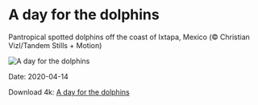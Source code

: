 # A day for the dolphins

Pantropical spotted dolphins off the coast of Ixtapa, Mexico (© Christian Vizl/Tandem Stills + Motion)

![A day for the dolphins](https://bing.com/th?id=OHR.BWFlipper_EN-US6781394552_UHD.jpg&rf=LaDigue_UHD.jpg&pid=hp&w=1024&h=576)

Date: 2020-04-14

Download 4k: [A day for the dolphins](https://bing.com/th?id=OHR.BWFlipper_EN-US6781394552_UHD.jpg&rf=LaDigue_UHD.jpg&pid=hp&w=3840&h=2160)

